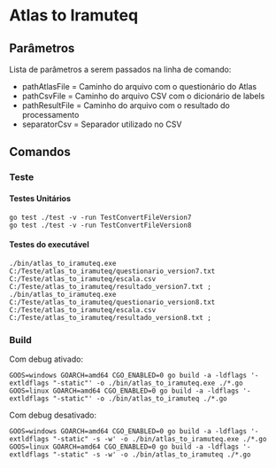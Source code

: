 # Atlas to Iramuteq

## Parâmetros

Lista de parâmetros a serem passados na linha de comando:

* pathAtlasFile = Caminho do arquivo com o questionário do Atlas
* pathCsvFile = Caminho do arquivo CSV com o dicionário de labels
* pathResultFile = Caminho do arquivo com o resultado do processamento
* separatorCsv = Separador utilizado no CSV

## Comandos

### Teste

#### Testes Unitários

```
go test ./test -v -run TestConvertFileVersion7
go test ./test -v -run TestConvertFileVersion8
```

#### Testes do executável

```
./bin/atlas_to_iramuteq.exe C:/Teste/atlas_to_iramuteq/questionario_version7.txt C:/Teste/atlas_to_iramuteq/escala.csv C:/Teste/atlas_to_iramuteq/resultado_version7.txt ;
./bin/atlas_to_iramuteq.exe C:/Teste/atlas_to_iramuteq/questionario_version8.txt C:/Teste/atlas_to_iramuteq/escala.csv C:/Teste/atlas_to_iramuteq/resultado_version8.txt ;
```

### Build

Com debug ativado:
```
GOOS=windows GOARCH=amd64 CGO_ENABLED=0 go build -a -ldflags '-extldflags "-static"' -o ./bin/atlas_to_iramuteq.exe ./*.go
GOOS=linux GOARCH=amd64 CGO_ENABLED=0 go build -a -ldflags '-extldflags "-static"' -o ./bin/atlas_to_iramuteq ./*.go
```

Com debug desativado:
```
GOOS=windows GOARCH=amd64 CGO_ENABLED=0 go build -a -ldflags '-extldflags "-static" -s -w' -o ./bin/atlas_to_iramuteq.exe ./*.go
GOOS=linux GOARCH=amd64 CGO_ENABLED=0 go build -a -ldflags '-extldflags "-static" -s -w' -o ./bin/atlas_to_iramuteq ./*.go
```